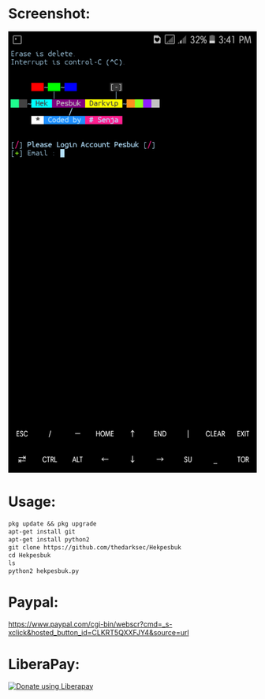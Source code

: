 # Screenshot:
![](./Screenshot.png)
# Usage:
```
pkg update && pkg upgrade
apt-get install git
apt-get install python2
git clone https://github.com/thedarksec/Hekpesbuk
cd Hekpesbuk
ls
python2 hekpesbuk.py
```
# Paypal:
https://www.paypal.com/cgi-bin/webscr?cmd=_s-xclick&hosted_button_id=CLKRT5QXXFJY4&source=url
# LiberaPay:
<noscript><a href="https://liberapay.com/thedarksec/donate"><img alt="Donate using Liberapay" src="https://liberapay.com/assets/widgets/donate.svg"></a></noscript>
